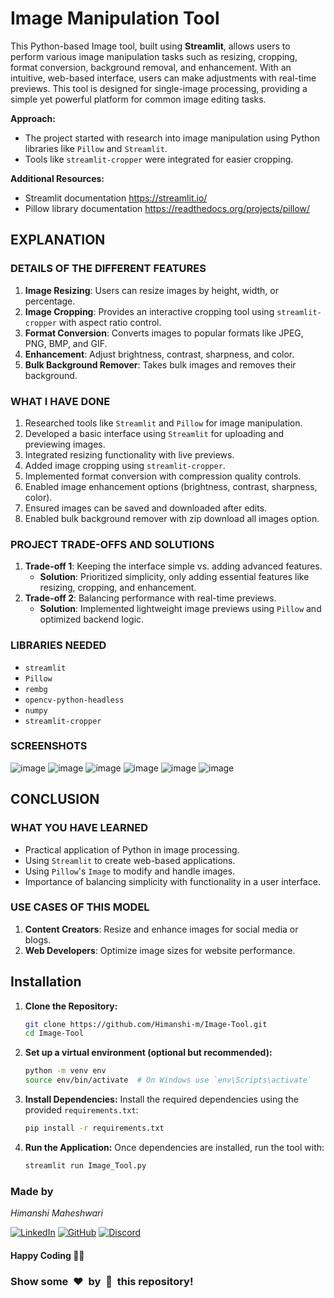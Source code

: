 # Image Manipulation Tool

This Python-based Image tool, built using **Streamlit**, allows users to perform various image manipulation tasks such as resizing, cropping, format conversion, background removal, and enhancement. With an intuitive, web-based interface, users can make adjustments with real-time previews. This tool is designed for single-image processing, providing a simple yet powerful platform for common image editing tasks.

**Approach:**
- The project started with research into image manipulation using Python libraries like `Pillow` and `Streamlit`. 
- Tools like `streamlit-cropper` were integrated for easier cropping.
  
**Additional Resources:**
- Streamlit documentation https://streamlit.io/
- Pillow library documentation https://readthedocs.org/projects/pillow/

## EXPLANATION

### DETAILS OF THE DIFFERENT FEATURES
1. **Image Resizing**: Users can resize images by height, width, or percentage.
2. **Image Cropping**: Provides an interactive cropping tool using `streamlit-cropper` with aspect ratio control.
3. **Format Conversion**: Converts images to popular formats like JPEG, PNG, BMP, and GIF.
4. **Enhancement**: Adjust brightness, contrast, sharpness, and color.
5. **Bulk Background Remover**: Takes bulk images and removes their background.

### WHAT I HAVE DONE
1. Researched tools like `Streamlit` and `Pillow` for image manipulation.
2. Developed a basic interface using `Streamlit` for uploading and previewing images.
3. Integrated resizing functionality with live previews.
4. Added image cropping using `streamlit-cropper`.
5. Implemented format conversion with compression quality controls.
6. Enabled image enhancement options (brightness, contrast, sharpness, color).
7. Ensured images can be saved and downloaded after edits.
8. Enabled bulk background remover with zip download all images option.

### PROJECT TRADE-OFFS AND SOLUTIONS
1. **Trade-off 1**: Keeping the interface simple vs. adding advanced features.  
   - **Solution**: Prioritized simplicity, only adding essential features like resizing, cropping, and enhancement.
2. **Trade-off 2**: Balancing performance with real-time previews.  
   - **Solution**: Implemented lightweight image previews using `Pillow` and optimized backend logic.

### LIBRARIES NEEDED
- `streamlit`
- `Pillow`
- `rembg`
- `opencv-python-headless`
- `numpy`
- `streamlit-cropper`

### SCREENSHOTS
![image](https://github.com/user-attachments/assets/c44b1640-ab7d-4915-9c58-8149a209db24)
![image](https://github.com/user-attachments/assets/447f928c-c2be-4951-b879-42514f7b761e)
![image](https://github.com/user-attachments/assets/9ae6f7e6-6643-43cb-b324-c41592b10566)
![image](https://github.com/user-attachments/assets/a8982ded-ed98-4b18-b23b-9f3a44307f97)
![image](https://github.com/user-attachments/assets/d981d58c-f040-4934-8e97-7e2eb5f59e88)
![image](https://github.com/user-attachments/assets/559dd9bc-8e94-48ef-a138-91a17cf45003)


## CONCLUSION

### WHAT YOU HAVE LEARNED
- Practical application of Python in image processing.
- Using `Streamlit` to create web-based applications.
- Using `Pillow`'s `Image` to modify and handle images.
- Importance of balancing simplicity with functionality in a user interface.

### USE CASES OF THIS MODEL
1. **Content Creators**: Resize and enhance images for social media or blogs.
2. **Web Developers**: Optimize image sizes for website performance.

## Installation

1. **Clone the Repository:**
   ```bash
   git clone https://github.com/Himanshi-m/Image-Tool.git
   cd Image-Tool
   ```

2. **Set up a virtual environment (optional but recommended):**
   ```bash
   python -m venv env
   source env/bin/activate  # On Windows use `env\Scripts\activate`
   ```

3. **Install Dependencies:**
   Install the required dependencies using the provided `requirements.txt`:
   ```bash
   pip install -r requirements.txt
   ```

4. **Run the Application:**
   Once dependencies are installed, run the tool with:
   ```bash
   streamlit run Image_Tool.py
   ```

### Made by
*Himanshi Maheshwari*

[![LinkedIn](https://img.shields.io/badge/linkedin-%230077B5.svg?style=for-the-badge&logo=linkedin&logoColor=white)](https://www.linkedin.com/in/himanshimaheshwari)
[![GitHub](https://img.shields.io/badge/github-%2312100E.svg?style=for-the-badge&logo=github&logoColor=white)](https://github.com/Himanshi-M)
[![Discord](https://img.shields.io/badge/discord-%237289DA.svg?style=for-the-badge&logo=discord&logoColor=white)](https://discord.com/users/himanshi-maheshwari)

#### Happy Coding 🧑‍💻
### Show some &nbsp;❤️&nbsp; by &nbsp;🌟&nbsp; this repository!
